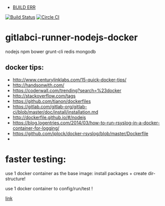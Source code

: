 
- [BUILD ERR](https://registry.hub.docker.com/u/brownman/install-config-test/builds_history/94705/)

[![Build Status](https://travis-ci.org/brownman/install_config_test.svg?branch=master)](https://travis-ci.org/brownman/install_config_test)
[![Circle CI](https://circleci.com/gh/brownman/install_config_test.svg?style=svg)](https://circleci.com/gh/brownman/install_config_test)

gitlabci-runner-nodejs-docker
=============================

nodejs npm bower grunt-cli redis mongodb

docker tips:
------
- http://www.centurylinklabs.com/15-quick-docker-tips/
- http://handsonwith.com/
- https://coderwall.com/trending?search=%23docker
- http://stackoverflow.com/tags
- https://github.com/tianon/dockerfiles
- https://gitlab.com/gitlab-org/gitlab-ci/blob/master/doc/install/installation.md
- http://dockerfile.github.io/#/nodejs
- https://blog.logentries.com/2014/03/how-to-run-rsyslog-in-a-docker-container-for-logging/
- https://github.com/jplock/docker-rsyslog/blob/master/Dockerfile
- 
faster testing:
====
 use 1 docker container as the base image: install packages + create dir-structure!
 
 use 1 docker container to config/run/test !
 
 [link](http://dockerfile.github.io/#/ruby-runtime)
